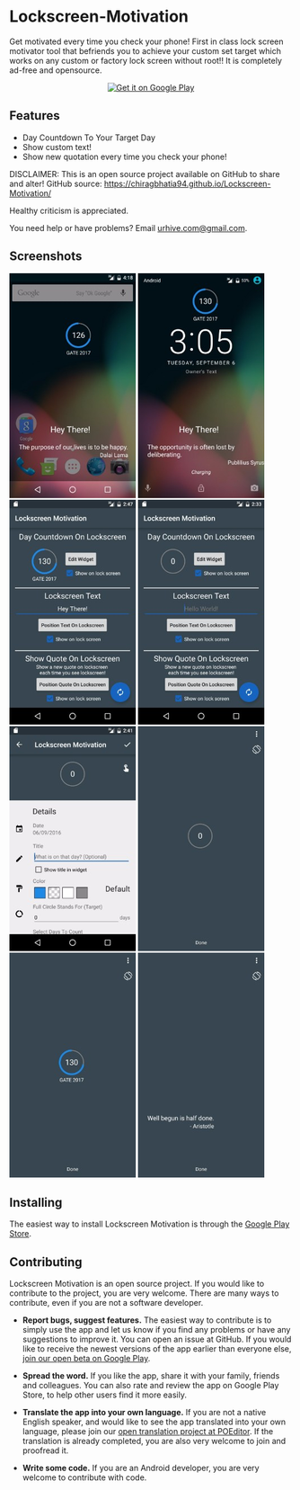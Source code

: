 # Lockscreen-Motivation
Get motivated every time you check your phone! First in class lock screen motivator tool that befriends you to achieve your custom set target which works on any custom or factory lock screen without root!! It is completely ad-free and opensource.

<p align="center">
<a href="https://play.google.com/store/apps/details?id=com.urhive.lockscreendaycountdown"><img alt="Get it on Google Play" src="https://play.google.com/intl/en_us/badges/images/apps/en-play-badge-border.png" height="75px"/></a>
</p>

## Features
* Day Countdown To Your Target Day
* Show custom text!
* Show new quotation every time you check your phone!

DISCLAIMER:
This is an open source project available on GitHub to share and alter!
GitHub source: https://chiragbhatia94.github.io/Lockscreen-Motivation/

Healthy criticism is appreciated.

You need help or have problems? Email
urhive.com@gmail.com.

## Screenshots

[![After Lock Screen][screen1th]][screen1]
[![On Lock Screen][screen2th]][screen2]
[![Filled Main Activity][screen3th]][screen3]
[![Main Activity][screen4th]][screen4]
[![Edit Countdown][screen5th]][screen5]
[![Reposition Countdown][screen6th]][screen6]
[![Reposition Filled Countdown][screen7th]][screen7]
[![Reposition Quote][screen8th]][screen8]

## Installing

The easiest way to install Lockscreen Motivation is through the [Google Play Store][playstore].

## Contributing

Lockscreen Motivation is an open source project. If you would like to contribute to the project, you are very welcome. There are many ways to contribute, even if you are not a software developer.

* **Report bugs, suggest features.** The easiest way to contribute is to simply
  use the app and let us know if you find any problems or have any suggestions
  to improve it. You can open an issue
  at GitHub. If you would like to receive the newest versions of the app
  earlier than everyone else, [join our open beta on Google Play][beta].

* **Spread the word.** If you like the app, share it with your family, friends
  and colleagues. You can also rate and review the app on Google Play Store, to help
  other users find it more easily.

* **Translate the app into your own language.** If you are not a native English
  speaker, and would like to see the app translated into your own language,
  please join our [open translation project at POEditor][poedit]. If the translation
  is already completed, you are also very welcome to join and proofread it.

* **Write some code.** If you are an Android developer, you are very welcome to
  contribute with code.


[screen1]: Screenshots/GitHub/1.jpg
[screen2]: Screenshots/GitHub/2.jpg
[screen3]: Screenshots/GitHub/3.jpg
[screen4]: Screenshots/GitHub/4.jpg
[screen5]: Screenshots/GitHub/5.jpg
[screen6]: Screenshots/GitHub/6.jpg
[screen7]: Screenshots/GitHub/7.jpg
[screen8]: Screenshots/GitHub/8.jpg
[screen1th]: Screenshots/thumbs/1.jpg
[screen2th]: Screenshots/thumbs/2.jpg
[screen3th]: Screenshots/thumbs/3.jpg
[screen4th]: Screenshots/thumbs/4.jpg
[screen5th]: Screenshots/thumbs/5.jpg
[screen6th]: Screenshots/thumbs/6.jpg
[screen7th]: Screenshots/thumbs/7.jpg
[screen8th]: Screenshots/thumbs/8.jpg
[poedit]: https://poeditor.com/join/project/pdutK4MtRW
[playstore]: https://play.google.com/store/apps/details?id=com.urhive.lockscreendaycountdown
[beta]: https://play.google.com/apps/testing/com.urhive.lockscreendaycountdown
